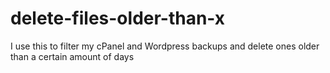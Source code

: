 # delete-files-older-than-x
I use this to filter my cPanel and Wordpress backups and delete ones older than a certain amount of days
